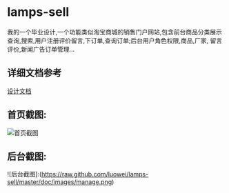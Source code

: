 lamps-sell
==========

我的一个毕业设计,一个功能类似淘宝商城的销售门户网站,包含前台商品分类展示查询,搜索,用户注册评价留言,下订单,查询订单;后台用户角色权限,商品,厂家,
留言评价,新闻广告订单管理...

## 详细文档参考
[设计文档](http://blog.163.com/luowei505050@126/blog/static/119907206201252075613855/)

## 首页截图:
![首页截图](https://raw.github.com/luowei/lamps-sell/master/doc/images/index.png)

## 后台截图:
![后台截图]:(https://raw.github.com/luowei/lamps-sell/master/doc/images/manage.png)